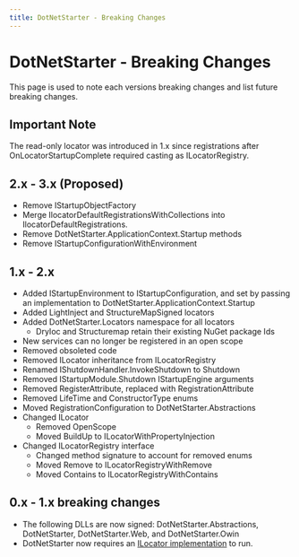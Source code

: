 ```yaml
---
title: DotNetStarter - Breaking Changes
---
```

# DotNetStarter - Breaking Changes

This page is used to note each versions breaking changes and list future breaking changes.

## Important Note
The read-only locator was introduced in 1.x since registrations after OnLocatorStartupComplete required casting as ILocatorRegistry.

## 2.x - 3.x (Proposed)
* Remove IStartupObjectFactory
* Merge IlocatorDefaultRegistrationsWithCollections into IlocatorDefaultRegistrations.
* Remove DotNetStarter.ApplicationContext.Startup methods
* Remove IStartupConfigurationWithEnvironment

## 1.x - 2.x
* Added IStartupEnvironment to IStartupConfiguration, and set by passing an implementation to DotNetStarter.ApplicationContext.Startup
* Added LightInject and StructureMapSigned locators
* Added DotNetStarter.Locators namespace for all locators
  * DryIoc and Structuremap retain their existing NuGet package Ids
* New services can no longer be registered in an open scope
* Removed obsoleted code
* Removed ILocator inheritance from ILocatorRegistry
* Renamed IShutdownHandler.InvokeShutdown to Shutdown
* Removed IStartupModule.Shutdown IStartupEngine arguments
* Removed RegisterAttribute, replaced with RegistrationAttribute
* Removed LifeTime and ConstructorType enums
* Moved RegistrationConfiguration to DotNetStarter.Abstractions
* Changed ILocator
  * Removed OpenScope
  * Moved BuildUp to ILocatorWithPropertyInjection
* Changed ILocatorRegistry interface
  * Changed method signature to account for removed enums
  * Moved Remove to ILocatorRegistryWithRemove
  * Moved Contains to ILocatorRegistryWithContains
 
## 0.x - 1.x breaking changes

 * The following DLLs are now signed: DotNetStarter.Abstractions, DotNetStarter, DotNetStarter.Web, and DotNetStarter.Owin
 * DotNetStarter now requires an [ILocator implementation](https://bmcdavid.github.io/DotNetStarter/ilocator-setup.html) to run.
